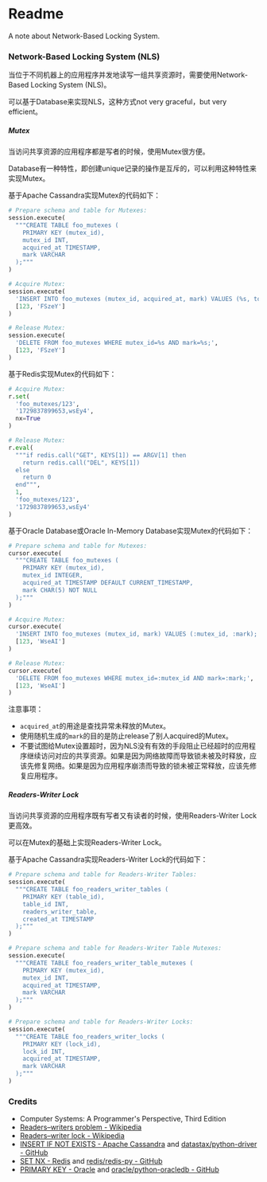 # Readme
A note about Network-Based Locking System.

### Network-Based Locking System (NLS)

当位于不同机器上的应用程序并发地读写一组共享资源时，需要使用Network-Based Locking System (NLS)。

可以基于Database来实现NLS，这种方式not very graceful，but very efficient。

##### Mutex

当访问共享资源的应用程序都是写者的时候，使用Mutex很方便。

Database有一种特性，即创建unique记录的操作是互斥的，可以利用这种特性来实现Mutex。

基于Apache Cassandra实现Mutex的代码如下：
```python
# Prepare schema and table for Mutexes:
session.execute(
  """CREATE TABLE foo_mutexes (
    PRIMARY KEY (mutex_id),
    mutex_id INT,
    acquired_at TIMESTAMP,
    mark VARCHAR
  );"""
)

# Acquire Mutex:
session.execute(
  'INSERT INTO foo_mutexes (mutex_id, acquired_at, mark) VALUES (%s, toTimestamp(now()), %s) IF NOT EXISTS;',
  [123, 'FSzeY']
)

# Release Mutex:
session.execute(
  'DELETE FROM foo_mutexes WHERE mutex_id=%s AND mark=%s;',
  [123, 'FSzeY']
)
```

基于Redis实现Mutex的代码如下：
```python
# Acquire Mutex:
r.set(
  'foo_mutexes/123',
  '1729837899653,wsEy4',
  nx=True
)

# Release Mutex:
r.eval(
  """if redis.call("GET", KEYS[1]) == ARGV[1] then
    return redis.call("DEL", KEYS[1])
  else
    return 0
  end""",
  1,
  'foo_mutexes/123',
  '1729837899653,wsEy4'
)
```

基于Oracle Database或Oracle In-Memory Database实现Mutex的代码如下：
```python
# Prepare schema and table for Mutexes:
cursor.execute(
  """CREATE TABLE foo_mutexes (
    PRIMARY KEY (mutex_id),
    mutex_id INTEGER,
    acquired_at TIMESTAMP DEFAULT CURRENT_TIMESTAMP,
    mark CHAR(5) NOT NULL
  );"""
)

# Acquire Mutex:
cursor.execute(
  'INSERT INTO foo_mutexes (mutex_id, mark) VALUES (:mutex_id, :mark);',
  [123, 'WseAI']
)

# Release Mutex:
cursor.execute(
  'DELETE FROM foo_mutexes WHERE mutex_id=:mutex_id AND mark=:mark;',
  [123, 'WseAI']
)
```

注意事项：
- `acquired_at`的用途是查找异常未释放的Mutex。
- 使用随机生成的`mark`的目的是防止release了别人acquired的Mutex。
- 不要试图给Mutex设置超时，因为NLS没有有效的手段阻止已经超时的应用程序继续访问对应的共享资源。如果是因为网络故障而导致锁未被及时释放，应该先修复网络。如果是因为应用程序崩溃而导致的锁未被正常释放，应该先修复应用程序。

##### Readers-Writer Lock

当访问共享资源的应用程序既有写者又有读者的时候，使用Readers-Writer Lock更高效。

可以在Mutex的基础上实现Readers-Writer Lock。

基于Apache Cassandra实现Readers-Writer Lock的代码如下：

```python
# Prepare schema and table for Readers-Writer Tables:
session.execute(
  """CREATE TABLE foo_readers_writer_tables (
    PRIMARY KEY (table_id),
    table_id INT,
    readers_writer_table,
    created_at TIMESTAMP
  );"""
)

# Prepare schema and table for Readers-Writer Table Mutexes:
session.execute(
  """CREATE TABLE foo_readers_writer_table_mutexes (
    PRIMARY KEY (mutex_id),
    mutex_id INT,
    acquired_at TIMESTAMP,
    mark VARCHAR
  );"""
)

# Prepare schema and table for Readers-Writer Locks:
session.execute(
  """CREATE TABLE foo_readers_writer_locks (
    PRIMARY KEY (lock_id),
    lock_id INT,
    acquired_at TIMESTAMP,
    mark VARCHAR
  );"""
)
```

### Credits
- Computer Systems: A Programmer's Perspective, Third Edition
- [Readers–writers problem - Wikipedia](https://en.wikipedia.org/wiki/Readers-writers_problem)
- [Readers–writer lock - Wikipedia](https://en.wikipedia.org/wiki/Readers–writer_lock)
- [INSERT IF NOT EXISTS - Apache Cassandra](https://cassandra.apache.org/doc/latest/cassandra/developing/cql/dml.html#insert-statement) and [datastax/python-driver - GitHub](https://github.com/datastax/python-driver)
- [SET NX - Redis](https://redis.io/docs/latest/commands/set/) and [redis/redis-py - GitHub](https://github.com/redis/redis-py)
- [PRIMARY KEY - Oracle](https://docs.oracle.com/en/database/oracle/oracle-database/23/sqlrf/constraint.html) and [oracle/python-oracledb - GitHub](https://github.com/oracle/python-oracledb/)
